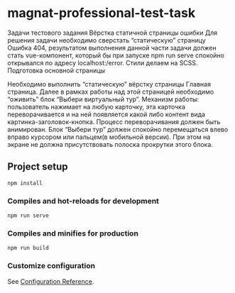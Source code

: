 # magnat-professional-test-task
Задачи тестового задания
Вёрстка статичной страницы ошибки
Для решения задачи необходимо сверстать “статическую” страницу Ошибка 404, результатом выполнения данной части задачи должен стать vue-компонент, который бы при запуске npm run serve спокойно открывался по адресу localhost:<port>/error. Стили делаем на SCSS.
Подготовка основной страницы

Необходимо выполнить “статическую” вёрстку страницы Главная страница.
Далее в рамках работы над этой страницей необходимо “оживить” блок “Выбери виртуальный тур”. Механизм работы: пользователь нажимает на любую карточку, эта карточка переворачивается и на ней появляется какой либо контент вида картинка-заголовок-кнопка. Процесс переворачивания должен быть анимирован.
Блок “Выбери тур” должен спокойно перемещаться влево вправо курсором или пальцем(в мобильной версии). При этом на экране не должна присутствовать полоска прокрутки этого блока.

## Project setup
```
npm install
```

### Compiles and hot-reloads for development
```
npm run serve
```

### Compiles and minifies for production
```
npm run build
```

### Customize configuration
See [Configuration Reference](https://cli.vuejs.org/config/).
